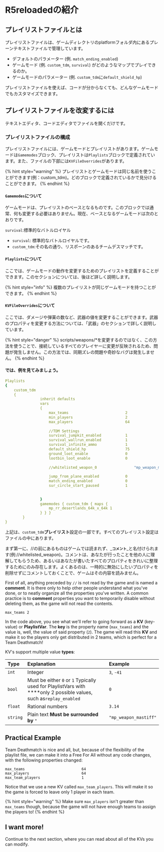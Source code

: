 # R5reloadedの紹介

## プレイリストファイルとは

プレイリストファイルは、ゲームディレクトリのplatformフォルダ内にあるプレーンテキストファイルで管理しています。

* デフォルトのパラメーター \(例. `match_ending_enabled`\)
* ゲームモード \(例. `custom_tdm`, `survival`\) がどのようなマップでプレイできるのか。
* ゲームモードのパラメーター \(例. `custom_tdm`に`default_shield_hp`\)

プレイリストファイルを使えば、コードが分からなくても、どんなゲームモードでもカスタマイズできます。

## プレイリストファイルを改変するには

テキストエディタ、コードエディタでファイルを開くだけです。

### プレイリストファイルの構成

プレイリストファイルには、ゲームモードとプレイリストがあります。ゲームモードは`Gamemodes`ブロック、プレイリストは`Playlists`ブロックで定義されています。また、ファイルの下部には`KVFileOverrides`があります。

{% hint style="warning" %}
プレイリストとゲームモードは同じ名前を使うことができます\(例：custom\_tdm\)。どのブロックで定義されているかで見分けることができます。
{% endhint %}

#### `Gamemodes`について

ゲームモードは、プレイリストのベースとなるものです。このブロックでは通常、何も変更する必要はありません。現在、ベースとなるゲームモードは次のとおりです。 

`survival`:標準的なバトルロイヤル

* `survival`: 標準的なバトルロイヤルです。
* `custom_tdm`:その名の通り、リスポーンのあるチームデスマッチです。

#### `Playlists`について

ここでは、ゲームモードの動作を変更するためのプレイリストを定義することができます。このセクションについては、後ほど詳しく説明します。

{% hint style="info" %}
複数のプレイリストが同じゲームモードを持つことができます。
{% endhint %}

#### `KVFileOverrides`について

ここでは、ダメージや弾薬の数など、武器の値を変更することができます。武器のプロパティを変更する方法については、「武器」のセクションで詳しく説明しています。

{% hint style="danger" %}
scripts/weapons/\*を変更するのではなく、この方法を使うことで、接続しているすべてのプレイヤーに変更が反映されるため、問題が発生しません。この方法では、同期ズレの問題や奇妙なバグは発生しません。
{% endhint %}

####  では、例を見てみましょう。

```yaml
Playlists
{
	custom_tdm
	{
				inherit defaults
				vars
				{
					max_teams                          2
					min_players                        2
					max_players                        64
					
					//TDM Settings
					survival_jumpkit_enabled           1
					survival_wallrun_enabled           1
					survival_infinite_ammo             1
					default_shield_hp                  75
					ground_loot_enable                 0
					lootbin_loot_enable                0
	
					//whitelisted_weapon_0			       "mp_weapon_mastiff"
	
					jump_from_plane_enabled            0
					match_ending_enabled               0
					sur_circle_start_paused            1
	
	
				}
				gamemodes { custom_tdm { maps {
					mp_rr_desertlands_64k_x_64k 1
				} } }
		}
}


```

上記は、`custom_tdm`**プレイリスト**設定の一部です。すべてのプレイリスト設定はファイルの中にあります。

まず第一に、//の前にあるものはゲームでは読まれず、_**`コメント`**_と名付けられます\(例://whitelisted\_weapon\)。コメントは、あなたが行ったことを他の人に理解してもらうため、あるいはあなたが書いたすべてのプロパティをきれいに整理するためにのみ存在します。よくあるのは、一時的に無効にしたいプロパティを削除せずにコメントしておくことで、ゲームはその内容を読みません。

First of all, anything preceded by `//` is not read by the game and is named a **comment**. It is there only to help other people understand what you've done, or to neatly organize all the properties you've written. A common practice is to **comment** properties you want to temporarily disable without deleting them, as the game will not read the contents.

```text
max_teams 2
```

In the code above, you see what we'll refer to going forward as a **KV** \(key-value\) or **PlaylistVar**. The **key** is the property name \(`max_teams`\) and the value is, well, the value of said property \(`2`\). The game will read this **KV** and make it so the players only get distributed in 2 teams, which is perfect for a Team Deathmatch! 

KV's support multiple value **types**:

| Type | Explanation | Example |
| :--- | :--- | :--- |
| `int` | Integer | `3`, `-41` |
| `bool` | Must be either `0` or `1`  Typically used for PlaylistVars with ****only 2 possible values, such as`replay_enabled` | `0` |
| `float` | Rational numbers | `3.14` |
| `string` | Plain text  **Must be surrounded by** `"` | `"mp_weapon_mastiff"` |

## Practical Example

Team Deathmatch is nice and all, but, because of the flexibility of the playlist file, we can make it into a Free For All without any code changes, with the following properties changed:

```text
max_teams                          64
max_players                        64
max_team_players                   1
```

Notice that we use a new KV called `max_team_players`. This will make it so the game is forced to leave only 1 player in each team. 

{% hint style="warning" %}
Make sure `max_players` isn't greater than `max_teams` though, because the game will not have enough teams to assign the players to!
{% endhint %}

## I want more!

Continue to the next section, where you can read about all of the KVs you can modify.

